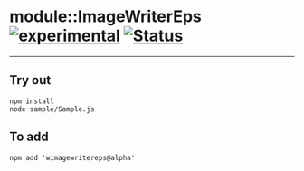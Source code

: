 
# module::ImageWriterEps [![experimental](https://img.shields.io/badge/stability-experimental-orange.svg)](https://github.com/emersion/stability-badges#experimental) [![Status](https://github.com/Wandalen/wImageWriterEps/workflows/Test/badge.svg)](https://github.com/Wandalen/wImageWriterEps/actions?query=workflow%3ATest)

___

## Try out
```
npm install
node sample/Sample.js
```

## To add
```
npm add 'wimagewritereps@alpha'
```


